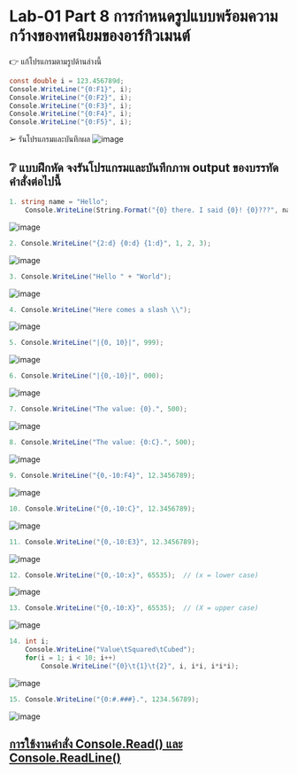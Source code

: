 # Lab-01  Part 8  การกำหนดรูปแบบพร้อมความกว้างของทศนิยมของอาร์กิวเมนต์

👉 แก้โปรแกรมตามรูปด้านล่างนี้
```csharp
const double i = 123.456789d;
Console.WriteLine("{0:F1}", i);
Console.WriteLine("{0:F2}", i);
Console.WriteLine("{0:F3}", i);
Console.WriteLine("{0:F4}", i);
Console.WriteLine("{0:F5}", i);
```
➢ รันโปรแกรมและบันทึกผล
![image](https://github.com/ThanaloekKaisai/03376836-OOP-2566-Lab-01/assets/144195683/b0452123-770c-4f84-943a-d7c8fa7e7441)


## ❔ แบบฝึกหัด จงรันโปรแกรมและบันทึกภาพ output ของบรรทัดคำสั่งต่อไปนี้

``` csharp
1. string name = "Hello";
    Console.WriteLine(String.Format("{0} there. I said {0}! {0}???", name));
```
![image](https://github.com/ThanaloekKaisai/03376836-OOP-2566-Lab-01/assets/144195683/ebce9326-9d77-4d64-82ee-2f26f2312f54)

``` csharp
2. Console.WriteLine("{2:d} {0:d} {1:d}", 1, 2, 3);
```
![image](https://github.com/ThanaloekKaisai/03376836-OOP-2566-Lab-01/assets/144195683/e64c877c-e428-4432-b3f8-9bc55584520f)

``` csharp
3. Console.WriteLine("Hello " + "World");
```
![image](https://github.com/ThanaloekKaisai/03376836-OOP-2566-Lab-01/assets/144195683/ec7ecdfe-cc98-4ffd-812b-0f6b66f4a451)

``` csharp
4. Console.WriteLine("Here comes a slash \\");
```
![image](https://github.com/ThanaloekKaisai/03376836-OOP-2566-Lab-01/assets/144195683/3cb0151a-6217-4e5a-bbb2-98aa923b690a)

``` csharp
5. Console.WriteLine("|{0, 10}|", 999);
```
![image](https://github.com/ThanaloekKaisai/03376836-OOP-2566-Lab-01/assets/144195683/98467d1e-2a21-4815-898d-b08716468d74)

``` csharp
6. Console.WriteLine("|{0,-10}|", 000);
```
![image](https://github.com/ThanaloekKaisai/03376836-OOP-2566-Lab-01/assets/144195683/45f5bd6b-be4d-435e-a33f-088173b0131b)

``` csharp
7. Console.WriteLine("The value: {0}.", 500);
```
![image](https://github.com/ThanaloekKaisai/03376836-OOP-2566-Lab-01/assets/144195683/b31af628-1769-4305-a7a6-1109c8ce24ad)

``` csharp
8. Console.WriteLine("The value: {0:C}.", 500);
```
![image](https://github.com/ThanaloekKaisai/03376836-OOP-2566-Lab-01/assets/144195683/60930fa3-0a6d-4466-beeb-c8aa112729d9)

``` csharp
9. Console.WriteLine("{0,-10:F4}", 12.3456789);
```
![image](https://github.com/ThanaloekKaisai/03376836-OOP-2566-Lab-01/assets/144195683/4a301e86-88db-47f6-ac34-196558347093)

``` csharp
10. Console.WriteLine("{0,-10:C}", 12.3456789);
```
![image](https://github.com/ThanaloekKaisai/03376836-OOP-2566-Lab-01/assets/144195683/d76a7d36-c21a-4668-9450-a987d4792cc9)

``` csharp
11. Console.WriteLine("{0,-10:E3}", 12.3456789);
```
![image](https://github.com/ThanaloekKaisai/03376836-OOP-2566-Lab-01/assets/144195683/494f2cef-8abb-4dce-930d-7f8fbae2e490)

``` csharp
12. Console.WriteLine("{0,-10:x}", 65535);  // (x = lower case)
```
![image](https://github.com/ThanaloekKaisai/03376836-OOP-2566-Lab-01/assets/144195683/e8fe9e4f-2e14-4a9e-bd86-a46bf64e5864)

``` csharp
13. Console.WriteLine("{0,-10:X}", 65535);  // (X = upper case)
```
![image](https://github.com/ThanaloekKaisai/03376836-OOP-2566-Lab-01/assets/144195683/11c51d04-5623-40ab-beca-24630bbe630f)

``` csharp
14. int i;
    Console.WriteLine("Value\tSquared\tCubed");
    for(i = 1; i < 10; i++)
        Console.WriteLine("{0}\t{1}\t{2}", i, i*i, i*i*i);
```
![image](https://github.com/ThanaloekKaisai/03376836-OOP-2566-Lab-01/assets/144195683/203505d4-d83f-431b-82be-9dbf027bd553)

``` csharp
15. Console.WriteLine("{0:#.###}.", 1234.56789);
```
![image](https://github.com/ThanaloekKaisai/03376836-OOP-2566-Lab-01/assets/144195683/c9597304-bafa-4647-9019-9bc5db89e0df)



## [การใช้งานคำสั่ง Console.Read() และ Console.ReadLine()](./Lab-01-part-9-12.md)
